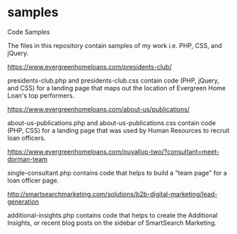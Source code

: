 # samples
Code Samples

The files in this repository contain samples of my work i.e. PHP, CSS, and jQuery.

https://www.evergreenhomeloans.com/presidents-club/

  presidents-club.php and presidents-club.css contain code (PHP, jQuery, and CSS) for a landing page that maps 
  out the location of Evergreen Home Loan's top performers.  

https://www.evergreenhomeloans.com/about-us/publications/

  about-us-publications.php and about-us-publications.css contain code (PHP, CSS) for a landing page that was used by 
  Human Resources to recruit loan officers.
  
https://www.evergreenhomeloans.com/puyallup-two/?consultant=meet-dorman-team

  single-consultant.php contains code that helps to build a "team page" for a loan officer page.
  

http://smartsearchmarketing.com/solutions/b2b-digital-marketing/lead-generation  

  additional-insights.php contains code that helps to create the Additional Insights, or recent blog posts on the 
  sidebar of SmartSearch Marketing.   	

